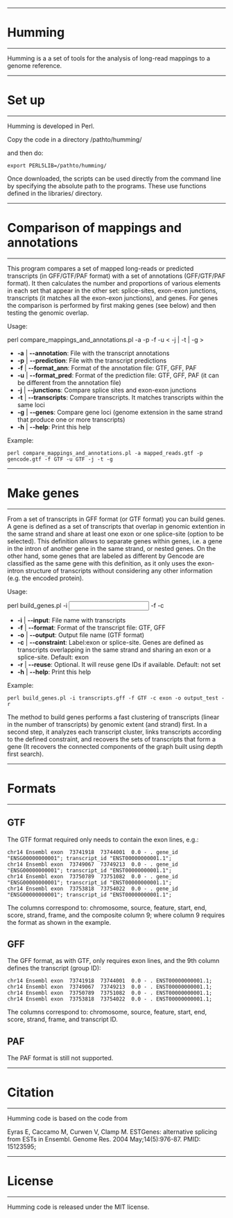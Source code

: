 ----------------------------
# Humming
----------------------------

Humming is a a set of tools for the analysis of long-read mappings to a genome reference. 

----------------------------
# Set up
----------------------------

Humming is developed in Perl.

Copy the code in a directory /pathto/humming/

and then do:
```
export PERL5LIB=/pathto/humming/
```

Once downloaded, the scripts can be used directly from the command line by specifying the absolute path to the programs. These use functions
defined in the libraries/ directory. 

----------------------------------------
# Comparison of mappings and annotations
----------------------------------------

This program compares a set of mapped long-reads or predicted transcripts (in GFF/GTF/PAF format) with a set of
annotations (GFF/GTF/PAF format). It then calculates the number and proportions of various elements in each set
that appear in the other set: splice-sites, exon-exon junctions, transcripts (it matches all the exon-exon junctions), 
and genes. For genes the comparison is performed by first making genes (see below) and then testing the genomic overlap. 

Usage: 

perl compare_mappings_and_annotations.pl -a <annotations> -p <predictions> -f <format-annotations> -u <format-predictions> < -j | -t | -g >

- **-a** | **--annotation**:	File with the transcript annotations
- **-p** | **--prediction**:	File with the transcript predictions
- **-f** | **--format_ann**: 	Format of the annotation file: GTF, GFF, PAF
- **-u** | **--format_pred**:  	Format of the prediction file: GTF, GFF, PAF (it can be different from the annotation file)
- **-j** | **--junctions**:	Compare splice sites and exon-exon junctions
- **-t** | **--transcripts**:	Compare transcripts. It matches transcripts within the same loci
- **-g** | **--genes**:		Compare gene loci (genome extension in the same strand that produce one or more transcripts)
- **-h** | **--help**:		Print this help

Example:

```
perl compare_mappings_and_annotations.pl -a mapped_reads.gtf -p gencode.gtf -f GTF -u GTF -j -t -g
```

----------------------------
# Make genes
----------------------------

From a set of transcripts in GFF format (or GTF format) you can build genes. A gene is defined
as a set of transcripts that overlap in genomic extention in the same strand and share
at least one exon or one splice-site (option to be selected). This definition allows to separate 
genes within genes, i.e. a gene in the intron of another gene in the same strand, or nested genes.
On the other hand, some genes that are labeled as different by Gencode are classified as the same gene with this definition, as
it only uses the exon-intron structure of transcripts without considering any other information (e.g. the encoded protein). 

Usage: 

perl build_genes.pl -i <input> -f <format> -c <constraint>

- **-i** | **--input**:      File name with transcripts
- **-f** | **--format**:     Format of the transcript file: GTF, GFF
- **-o** | **--output**:     Output file name (GTF format)
- **-c** | **--constraint**: Label:exon or splice-site. Genes are defined as transcripts overlapping
                             in the same strand and sharing an exon or a splice-site. Default: exon
- **-r** | **--reuse**:      Optional. It will reuse gene IDs if available. Default: not set
- **-h** | **--help**:       Print this help

Example: 

```
perl build_genes.pl -i transcripts.gff -f GTF -c exon -o output_test -r
```

The method to build genes performs a fast clustering of transcripts (linear in the number of transcripts)
by genomic extent (and strand) first. In a second step, it analyzes each transcript cluster, links 
transcripts according to the defined constraint, and recovers the sets of transcripts that form a gene 
(It recovers the connected components of the graph built using depth first search). 



----------------------------
# Formats
----------------------------

## GTF

The GTF format required only needs to contain the exon lines, e.g.:

```
chr14 Ensembl exon  73741918  73744001  0.0 - . gene_id "ENSG00000000001"; transcript_id "ENST00000000001.1";
chr14 Ensembl exon  73749067  73749213  0.0 - . gene_id "ENSG00000000001"; transcript_id "ENST00000000001.1";
chr14 Ensembl exon  73750789  73751082  0.0 - . gene_id "ENSG00000000001"; transcript_id "ENST00000000001.1";
chr14 Ensembl exon  73753818  73754022  0.0 - . gene_id "ENSG00000000001"; transcript_id "ENST00000000001.1";

```
The columns correspond to: chromosome, source, feature, start, end, score, strand, frame, and the composite column 9; where
column 9 requires the format as shown in the example.


## GFF

The GFF format, as with GTF, only requires exon lines, and the 9th column defines the transcript (group ID):

```
chr14 Ensembl exon  73741918  73744001  0.0 - . ENST00000000001.1;
chr14 Ensembl exon  73749067  73749213  0.0 - . ENST00000000001.1;
chr14 Ensembl exon  73750789  73751082  0.0 - . ENST00000000001.1;
chr14 Ensembl exon  73753818  73754022  0.0 - . ENST00000000001.1;

```

The columns correspond to: chromosome, source, feature,	start, end, score, strand, frame, and transcript ID.

## PAF

The PAF format is still not supported. 


----------------------------
# Citation
----------------------------

Humming code is based on the code from 

Eyras E, Caccamo M, Curwen V, Clamp M. ESTGenes: alternative splicing from
ESTs in Ensembl. Genome Res. 2004 May;14(5):976-87. PMID: 15123595;


----------------------------
# License
----------------------------

Humming code is released under the MIT license. 





